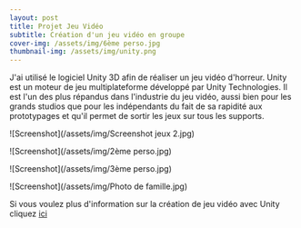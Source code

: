 ```yaml
---
layout: post
title: Projet Jeu Vidéo
subtitle: Création d'un jeu vidéo en groupe
cover-img: /assets/img/6ème perso.jpg
thumbnail-img: /assets/img/unity.png
---
```

J'ai utilisé le logiciel Unity 3D afin de réaliser un jeu vidéo d'horreur. Unity est un moteur de jeu multiplateforme développé par Unity Technologies. Il est l'un des plus répandus dans l'industrie du jeu vidéo, aussi bien pour les grands studios que pour les indépendants du fait de sa rapidité aux prototypages et qu'il permet de sortir les jeux sur tous les supports.



![Screenshot](/assets/img/Screenshot jeux 2.jpg)




![Screenshot](/assets/img/2ème perso.jpg)




![Screenshot](/assets/img/3ème perso.jpg)




![Screenshot](/assets/img/Photo de famille.jpg)





Si vous voulez plus d'information sur la création de jeu vidéo avec Unity cliquez [ici](https://unity.com/fr)
